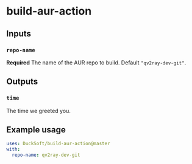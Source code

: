 # build-aur-action

## Inputs

### `repo-name`

**Required** The name of the AUR repo to build. Default `"qv2ray-dev-git"`.

## Outputs

### `time`

The time we greeted you.

## Example usage

```yaml
uses: DuckSoft/build-aur-action@master
with:
  repo-name: qv2ray-dev-git
```
